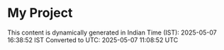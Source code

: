 # My Project

This content is dynamically generated in Indian Time (IST): 2025-05-07 16:38:52 IST
Converted to UTC: 2025-05-07 11:08:52 UTC
